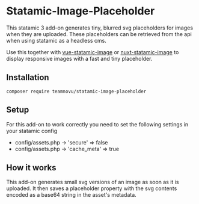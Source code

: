 # Statamic-Image-Placeholder

This statamic 3 add-on generates tiny, blurred svg placeholders for images when they are uploaded.
These placeholders can be retrieved from the api when using statamic as a headless cms.

Use this together with [vue-statamic-image](https://www.npmjs.com/package/vue-statamic-image) or [nuxt-statamic-image](https://www.npmjs.com/package/nuxt-statamic-image) to display responsive images with a fast and tiny placeholder.

## Installation

```shell
composer require teamnovu/statamic-image-placeholder
```

## Setup

For this add-on to work correctly you need to set the following settings in your statamic config

- config/assets.php -> 'secure' => false
- config/assets.php -> 'cache_meta' => true

## How it works

This add-on generates small svg versions of an image as soon as it is uploaded.
It then saves a placeholder property with the svg contents encoded as a base64 string in the asset's metadata.
